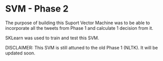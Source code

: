 # SVM - Phase 2

The purpose of building this Suport Vector Machine was to be able to incorporate all the tweets from Phase 1 and calculate 1 decision from it.

SKLearn was used to train and test this SVM.

DISCLAIMER: This SVM is still attuned to the old Phase 1 (NLTK). It will be updated soon.
